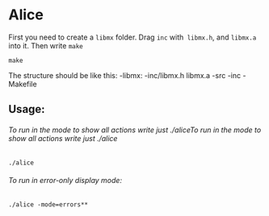 # Alice
First you need to create a `libmx` folder. Drag `inc` with` libmx.h`, and `libmx.a` into it. Then write `make`

    make

The structure should be like this:
-libmx:
-inc/libmx.h
libmx.a
-src
-inc
-Makefile

## Usage:
###### To run in the mode to show all actions write just ./aliceTo run in the mode to show all actions write just ./alice

    ./alice


###### To run in error-only display mode:


    ./alice -mode=errors**